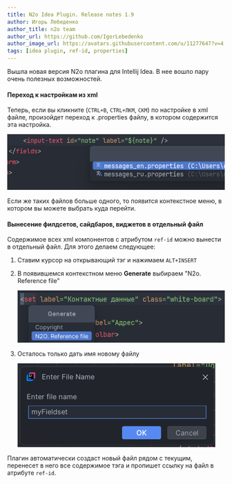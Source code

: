 ```yaml
---
title: N2o Idea Plugin. Release notes 1.9
author: Игорь Лебеденко
author_title: n2o team
author_url: https://github.com/IgorLebedenko
author_image_url: https://avatars.githubusercontent.com/u/11277647?v=4
tags: [idea plugin, ref-id, properties]
---
```


Вышла новая версия N2o плагина для Intellij Idea. В нее вошло пару очень полезных возможностей.

<!--truncate-->

#### Переход к настройкам из xml

Теперь, если вы кликните (`CTRL+B`, `CTRL+ЛКМ`, `СКМ`) по настройке в xml файле,
произойдет переход к .properties файлу, в котором содержится эта настройка.

![img.png](images/plugin1.9_1.png)

Если же таких файлов больше одного, то появится контекстное меню, в котором вы можете выбрать куда перейти.

#### Вынесение филдсетов, сайдбаров, виджетов в отдельный файл

Содержимое всех xml компонентов с атрибутом `ref-id` можно вынести в отдельный файл.
Для этого делаем следующее:
1. Ставим курсор на открывающий тэг и нажимаем `ALT+INSERT`
2. В появившемся контекстном меню **Generate** выбираем "N2o. Reference file"

   ![img.png](images/plugin1.9_2.png)
3. Осталось только дать имя новому файлу

   ![img.png](images/plugin1.9_3.png)

Плагин автоматически создаст новый файл рядом с текущим, перенесет в него все содержимое тэга и
пропишет ссылку на файл в атрибуте `ref-id`.

